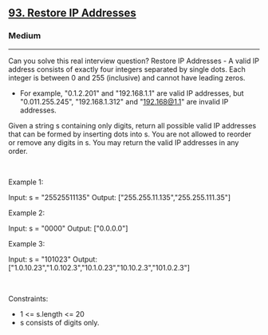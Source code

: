 <h2><a href="https://leetcode.com/problems/restore-ip-addresses/">93. Restore IP Addresses</a></h2><h3>Medium</h3><hr>Can you solve this real interview question? Restore IP Addresses - A valid IP address consists of exactly four integers separated by single dots. Each integer is between 0 and 255 (inclusive) and cannot have leading zeros.

 * For example, "0.1.2.201" and "192.168.1.1" are valid IP addresses, but "0.011.255.245", "192.168.1.312" and "192.168@1.1" are invalid IP addresses.

Given a string s containing only digits, return all possible valid IP addresses that can be formed by inserting dots into s. You are not allowed to reorder or remove any digits in s. You may return the valid IP addresses in any order.

 

Example 1:


Input: s = "25525511135"
Output: ["255.255.11.135","255.255.111.35"]


Example 2:


Input: s = "0000"
Output: ["0.0.0.0"]


Example 3:


Input: s = "101023"
Output: ["1.0.10.23","1.0.102.3","10.1.0.23","10.10.2.3","101.0.2.3"]


 

Constraints:

 * 1 <= s.length <= 20
 * s consists of digits only.